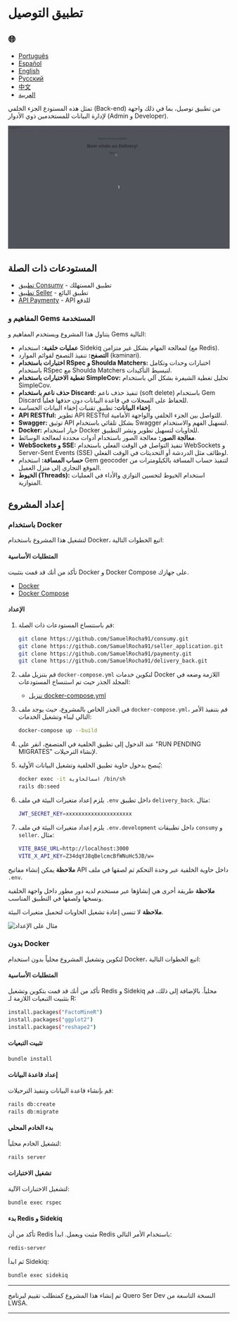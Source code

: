 # تطبيق التوصيل

<h2>🌐</h2>
<ul>
  <li><a href="https://github.com/SamuelRocha91/delivery_back" target="_blank">Português</a></li>
  <li><a href="https://github.com/SamuelRocha91/delivery_back/blob/main/README_es.md" target="_blank">Español</a></li>
  <li><a href="https://github.com/SamuelRocha91/delivery_back/blob/main/README_en.md" target="_blank">English</a></li>
  <li><a href="https://github.com/SamuelRocha91/delivery_back/blob/main/README_ru.md" target="_blank">Русский</a></li>
  <li><a href="https://github.com/SamuelRocha91/delivery_back/blob/main/README_ch.md" target="_blank">中文</a></li>
  <li><a href="https://github.com/SamuelRocha91/delivery_back/blob/main/README_ar.md" target="_blank">العربية</a></li>
</ul>

تمثل هذه المستودع الجزء الخلفي (Back-end) من تطبيق توصيل، بما في ذلك واجهة لإدارة البيانات للمستخدمين ذوي الأدوار (Admin و Developer).

![مثال على استخدام واجهة الإدارة](./assets/admin.gif)

## المستودعات ذات الصلة

- [تطبيق Consumy](https://github.com/SamuelRocha91/consumy) - تطبيق المستهلك
- [تطبيق Seller](https://github.com/SamuelRocha91/seller_application) - تطبيق البائع
- [API Paymenty](https://github.com/SamuelRocha91/paymenty) - API للدفع

### المفاهيم و Gems المستخدمة

يتناول هذا المشروع ويستخدم المفاهيم و Gems التالية:

- **عمليات خلفية:** استخدام Sidekiq لمعالجة المهام بشكل غير متزامن (مع Redis).
- **التصفح:** تنفيذ التصفح لقوائم الموارد (kaminari).
- **اختبارات باستخدام RSpec و Shoulda Matchers:** اختبارات وحدات وتكامل باستخدام RSpec مع Shoulda Matchers لتبسيط التأكيدات.
- **تغطية الاختبارات باستخدام SimpleCov:** تحليل تغطية الشيفرة بشكل آلي باستخدام SimpleCov.
- **حذف ناعم باستخدام Discard:** تنفيذ حذف ناعم (soft delete) باستخدام Gem Discard للحفاظ على السجلات في قاعدة البيانات دون حذفها فعلياً.
- **إخفاء البيانات:** تطبيق تقنيات إخفاء البيانات الحساسة.
- **API RESTful:** تطوير API RESTful للتواصل بين الجزء الخلفي والواجهة الأمامية.
- **Swagger:** توثيق API بشكل تلقائي باستخدام Swagger لتسهيل الفهم والاستخدام.
- **Docker:** خيار استخدام Docker للحاويات لتسهيل تطوير ونشر التطبيق.
- **معالجة الصور:** معالجة الصور باستخدام أدوات محددة لمعالجة الوسائط.
- **WebSockets و SSE:** تنفيذ التواصل في الوقت الفعلي باستخدام WebSockets و Server-Sent Events (SSE) لوظائف مثل الدردشة أو التحديثات في الوقت الفعلي.
- **حساب المسافة:** استخدام Gem geocoder لتنفيذ حساب المسافة بالكيلومترات من الموقع التجاري إلى منزل العميل.
- **الخيوط (Threads):** استخدام الخيوط لتحسين التوازي والأداء في العمليات المتوازية.

## إعداد المشروع

### باستخدام Docker

لتشغيل هذا المشروع باستخدام Docker، اتبع الخطوات التالية:

#### المتطلبات الأساسية

تأكد من أنك قد قمت بتثبيت Docker و Docker Compose على جهازك.

- [Docker](https://docs.docker.com/get-docker/)
- [Docker Compose](https://docs.docker.com/compose/install/)

#### الإعداد

1. قم باستنساخ المستودعات ذات الصلة:

   ```sh
   git clone https://github.com/SamuelRocha91/consumy.git
   git clone https://github.com/SamuelRocha91/seller_application.git
   git clone https://github.com/SamuelRocha91/paymenty.git
   git clone https://github.com/SamuelRocha91/delivery_back.git
   ```

2. قم بتنزيل ملف `docker-compose.yml` لتكوين خدمات Docker اللازمة وضعه في المجلد الجذر حيث تم استنساخ المستودعات:

   - [تنزيل docker-compose.yml](https://drive.google.com/file/d/1kzs-DJGCvYImBQAqr1GI-zwoNha_b8tA/view?usp=drive_link)

3. في الجذر الخاص بالمشروع، حيث يوجد ملف `docker-compose.yml`، قم بتنفيذ الأمر التالي لبناء وتشغيل الخدمات:

   ```sh
   docker-compose up --build
   ```

4. عند الدخول إلى تطبيق الخلفية في المتصفح، انقر على "RUN PENDING MIGRATES" لإنشاء الترحيلات.

5. يُنصح بدخول حاوية تطبيق الخلفية وتشغيل البيانات الأولية:

   ```sh
   docker exec -it اسمالحاوية /bin/sh 
   rails db:seed
   ```

6. يلزم إعداد متغيرات البيئة في ملف `.env` داخل تطبيق `delivery_back`. مثال:

   ```sh
   JWT_SECRET_KEY=xxxxxxxxxxxxxxxxxxxxx
   ```

7. يلزم إعداد متغيرات البيئة في ملف `.env.development` داخل تطبيقات `consumy` و `seller`. مثال:

   ```sh
   VITE_BASE_URL=http://localhost:3000
   VITE_X_API_KEY=Z34dqYJ8qBelcmcBfWNuHc5JB/w=
   ```

**ملاحظة** يمكن إنشاء مفاتيح API داخل حاوية الخلفية عبر وحدة التحكم ثم لصقها في ملف `.env`.

**ملاحظة** طريقة أخرى هي إنشاؤها عبر مستخدم لديه دور مطور داخل واجهة الخلفية ونسخها ولصقها في التطبيق المناسب.

**ملاحظة** لا تنسى إعادة تشغيل الحاويات لتحميل متغيرات البيئة.

![مثال على الإعداد](./assets/apikey.gif)

### بدون Docker

لتكوين وتشغيل المشروع محلياً بدون استخدام Docker، اتبع الخطوات التالية:

#### المتطلبات الأساسية

تأكد من أنك قد قمت بتكوين وتشغيل Redis و Sidekiq محلياً. بالإضافة إلى ذلك، قم بتثبيت التبعيات اللازمة لـ R:

```sh
install.packages("FactoMineR")
install.packages("ggplot2")
install.packages("reshape2")
```

#### تثبيت التبعيات

```sh
bundle install
```

#### إعداد قاعدة البيانات

قم بإنشاء قاعدة البيانات وتنفيذ الترحيلات:

```sh
rails db:create
rails db:migrate
```

#### بدء الخادم المحلي

لتشغيل الخادم محلياً:

```sh
rails server
```

#### تشغيل الاختبارات

لتشغيل الاختبارات الآلية:

```sh
bundle exec rspec
```

#### بدء Redis و Sidekiq

تأكد من أن Redis مثبت ويعمل. ابدأ Redis باستخدام الأمر التالي:

```sh
redis-server
```

ثم ابدأ Sidekiq:

```sh
bundle exec sidekiq
```

---

تم إنشاء هذا المشروع كمتطلب تقييم لبرنامج Quero Ser Dev النسخة التاسعة من LWSA.

---